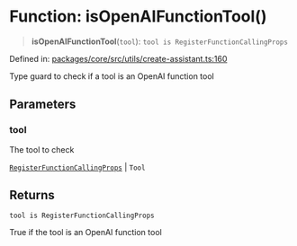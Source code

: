 # Function: isOpenAIFunctionTool()

> **isOpenAIFunctionTool**(`tool`): `tool is RegisterFunctionCallingProps`

Defined in: [packages/core/src/utils/create-assistant.ts:160](https://github.com/GeoDaCenter/openassistant/blob/7dec66552ed2da789768e26aca21ecb2918b5d3b/packages/core/src/utils/create-assistant.ts#L160)

Type guard to check if a tool is an OpenAI function tool

## Parameters

### tool

The tool to check

[`RegisterFunctionCallingProps`](../type-aliases/RegisterFunctionCallingProps.md) | `Tool`

## Returns

`tool is RegisterFunctionCallingProps`

True if the tool is an OpenAI function tool
